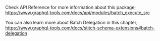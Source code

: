 Check API Reference for more information about this package;
https://www.graphql-tools.com/docs/api/modules/batch_execute_src

You can also learn more about Batch Delegation in this chapter;
https://www.graphql-tools.com/docs/stitch-schema-extensions#batch-delegation
